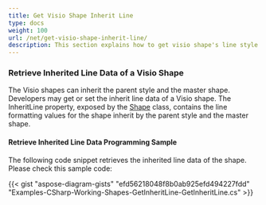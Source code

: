 ```yaml
---
title: Get Visio Shape Inherit Line
type: docs
weight: 100
url: /net/get-visio-shape-inherit-line/
description: This section explains how to get visio shape's line style inherited from it's parent style and master with Aspose.Diagram.
---
```

### **Retrieve Inherited Line Data of a Visio Shape**
The Visio shapes can inherit the parent style and the master shape. Developers may get or set the inherit line data of a Visio shape. The InheritLine property, exposed by the [Shape](http://www.aspose.com/api/net/diagram/aspose.diagram/shape) class, contains the line formatting values for the shape inherit by the parent style and the master shape.
#### **Retrieve Inherited Line Data Programming Sample**
The following code snippet retrieves the inherited line data of the shape. Please check this sample code:

{{< gist "aspose-diagram-gists" "efd56218048f8b0ab925efd494227fdd" "Examples-CSharp-Working-Shapes-GetInheritLine-GetInheritLine.cs" >}}

